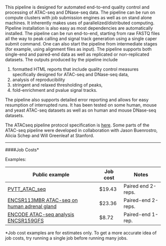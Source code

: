 This pipeline is designed for automated end-to-end quality control and processing of ATAC-seq and DNase-seq data.
The pipeline can be run on compute clusters with job submission engines as well as on stand alone machines.
It inherently makes uses of parallelized/distributed computing.
Pipeline installation is also easy as most dependencies are automatically installed.
The pipeline can be run end-to-end, starting from raw FASTQ files all the way to peak calling and signal track generation using a single caper submit command.
One can also start the pipeline from intermediate stages (for example, using alignment files as input).
The pipeline supports both single-end and paired-end data as well as replicated or non-replicated datasets. The outputs produced by the pipeline include

1. formatted HTML reports that include quality control measures specifically designed for ATAC-seq and DNase-seq data,
2. analysis of reproducibility
3. stringent and relaxed thresholding of peaks,
4. fold-enrichment and pvalue signal tracks.

The pipeline also supports detailed error reporting and allows for easy resumption of interrupted runs. 
It has been tested on some human, mouse and yeast ATAC-seq datasets as well as on human and mouse DNase-seq datasets.

The ATACseq pipeline protocol specification is [here](https://docs.google.com/document/d/1f0Cm4vRyDQDu0bMehHD7P7KOMxTOP-HiNoIvL1VcBt8/edit?usp=sharing). 
Some parts of the ATAC-seq pipeline were developed in collaboration with Jason Buenrostro, Alicia Schep and Will Greenleaf at Stanford.

---
####Job Costs*


Examples:

|  Public example     |   Job cost  | Notes |
| ------------------ | ---------------- |-------------------| 
| [PVTT_ATAC_seq](https://truwl.com/workflows/library/ENCODE%20ATAC-seq%20pipeline/v1.8.0/instances/WF_e85df4.f10.9038) | $19.43  | Paired end 2-reps.|
| [ENCSR113MBR ATAC-seq on human adrenal gland](https://truwl.com/workflows/library/ENCODE%20ATAC-seq%20pipeline/v1.8.0/instances/WF_e85df4.f10.e55f) | $23.36  | Paired-end 2-reps. |
| [ENCODE ATAC-seq analysis ENCSR159GFS](https://truwl.com/workflows/library/ENCODE%20ATAC-seq%20pipeline/v1.8.0/instances/WF_e85df4.f10.5238) | $8.72 | Paired-end 1-rep.|

*Job cost examples are for estimates only. To get a more accurate idea of job costs, try running a single job before running many jobs.